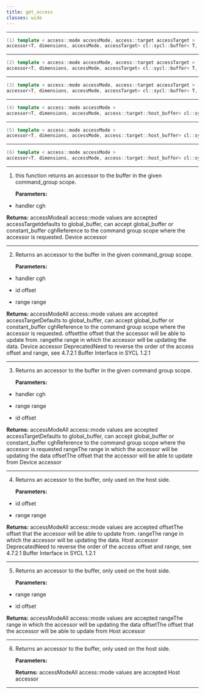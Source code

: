 ```yaml
---
title: get_access
classes: wide
---
```



---

```cpp
(1) template < access::mode accessMode, access::target accessTarget >
accessor<T, dimensions, accessMode, accessTarget> cl::sycl::buffer< T, dimensions, AllocatorT >::get_access(handler &cgh)
```

---

```cpp
(2) template < access::mode accessMode, access::target accessTarget >
accessor<T, dimensions, accessMode, accessTarget> cl::sycl::buffer< T, dimensions, AllocatorT >::get_access(handler &cgh, id< dimensions > offset, range< dimensions > range)
```

---

```cpp
(3) template < access::mode accessMode, access::target accessTarget >
accessor<T, dimensions, accessMode, accessTarget> cl::sycl::buffer< T, dimensions, AllocatorT >::get_access(handler &cgh, range< dimensions > range, id< dimensions > offset={})
```

---

```cpp
(4) template < access::mode accessMode >
accessor<T, dimensions, accessMode, access::target::host_buffer> cl::sycl::buffer< T, dimensions, AllocatorT >::get_access(id< dimensions > offset, range< dimensions > range)
```

---

```cpp
(5) template < access::mode accessMode >
accessor<T, dimensions, accessMode, access::target::host_buffer> cl::sycl::buffer< T, dimensions, AllocatorT >::get_access(range< dimensions > range, id< dimensions > offset={})
```

---

```cpp
(6) template < access::mode accessMode >
accessor<T, dimensions, accessMode, access::target::host_buffer> cl::sycl::buffer< T, dimensions, AllocatorT >::get_access()
```

---

1. this function returns an accessor to the buffer in the given command_group scope. 

   **Parameters:**

  * handler cgh

   

   **Returns:** accessModeall access::mode values are accepted accessTargetdefaults to global_buffer, can accept global_buffer or constant_buffer cghReference to the command group scope where the accessor is requested. Device accessor 

---

2. Returns an accessor to the buffer in the given command_group scope. 

   **Parameters:**

  * handler cgh

   

  * id offset

   

  * range range

   

   **Returns:** accessModeAll access::mode values are accepted accessTargetDefaults to global_buffer, can accept global_buffer or constant_buffer cghReference to the command group scope where the accessor is requested. offsetthe offset that the accessor will be able to update from. rangethe range in which the accessor will be updating the data. Device accessor DeprecatedNeed to reverse the order of the access offset and range, see 4.7.2.1 Buffer Interface in SYCL 1.2.1 

---

3. Returns an accessor to the buffer in the given command group scope. 

   **Parameters:**

  * handler cgh

   

  * range range

   

  * id offset

   

   **Returns:** accessModeAll access::mode values are accepted accessTargetDefaults to global_buffer, can accept global_buffer or constant_buffer cghReference to the command group scope where the accessor is requested rangeThe range in which the accessor will be updating the data offsetThe offset that the accessor will be able to update from Device accessor 

---

4. Returns an accessor to the buffer, only used on the host side. 

   **Parameters:**

  * id offset

   

  * range range

   

   **Returns:** accessModeAll access::mode values are accepted offsetThe offset that the accessor will be able to update from. rangeThe range in which the accessor will be updating the data. Host accessor DeprecatedNeed to reverse the order of the access offset and range, see 4.7.2.1 Buffer Interface in SYCL 1.2.1 

---

5. Returns an accessor to the buffer, only used on the host side. 

   **Parameters:**

  * range range

   

  * id offset

   

   **Returns:** accessModeAll access::mode values are accepted rangeThe range in which the accessor will be updating the data offsetThe offset that the accessor will be able to update from Host accessor 

---

6. Returns an accessor to the buffer, only used on the host side. 

   **Parameters:**

   **Returns:** accessModeAll access::mode values are accepted Host accessor 

---

